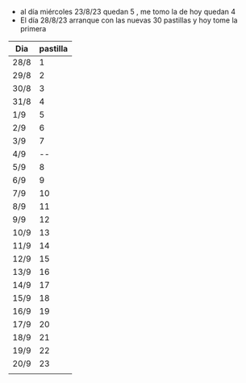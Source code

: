 - al día miércoles  23/8/23 quedan 5 , me tomo la de hoy quedan 4
- El día 28/8/23 arranque con las nuevas 30 pastillas y hoy tome la primera 

| Dia  | pastilla |
| ---- | -------- |
| 28/8 | 1        |
| 29/8 | 2        |
| 30/8 | 3        |
| 31/8 | 4        |
| 1/9  | 5        |
| 2/9  | 6        |
| 3/9  | 7        |
| 4/9  | --       |
| 5/9  | 8        |
| 6/9  | 9        |
| 7/9  | 10       |
| 8/9  | 11       |
| 9/9  | 12       |
| 10/9 | 13       |
| 11/9 | 14       |
| 12/9 | 15       |
| 13/9 | 16       |
| 14/9 | 17       |
| 15/9 | 18       |
| 16/9 | 19       |
| 17/9 | 20       |
| 18/9 | 21       |
| 19/9 | 22       |
| 20/9 | 23         |
|      |          |
